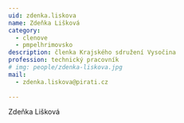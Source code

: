 ```yaml
---
uid: zdenka.liskova
name: Zdeňka Lišková
category:
  - clenove
  - pmpelhrimovsko
description: členka Krajského sdružení Vysočina
profession: technický pracovník
# img: people/zdenka-liskova.jpg
mail:
  - zdenka.liskova@pirati.cz
  
---
```


Zdeňka Lišková
